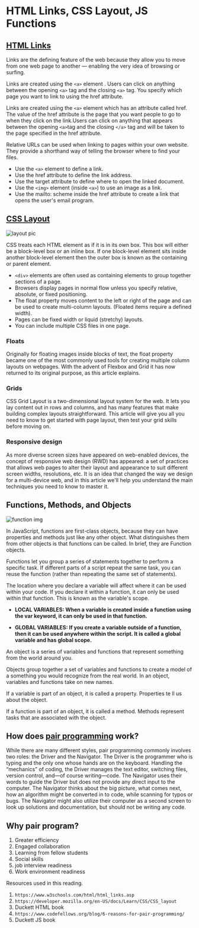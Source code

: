 # HTML Links, CSS Layout, JS Functions

## [HTML Links](https://www.w3schools.com/html/html_links.asp)

Links are the defining feature of the web because they allow you to move from one web page to another — enabling the
very idea of browsing or surfing.

Links are created using the `<a>` element . Users can click on anything between the opening `<a>` tag and the closing `<a>` tag. You specify which page you want to link to using the href attribute.

Links are created using the `<a>` element which has an attribute called href. The value of the href attribute is the page that you want people to go to when they click on the link.Users can click on anything that appears between the opening
`<a>`tag and the closing `</a>` tag and will be taken to the page specified in the href attribute.

Relative URLs can be used when linking to pages within your own website. They provide a shorthand way of telling the browser where to find your files.

* Use the `<a>` element to define a link.
* Use the href attribute to define the link address.
* Use the target attribute to define where to open the linked document.
* Use the `<img>` element (inside `<a>`) to use an image as a link.
* Use the mailto: scheme inside the href attribute to create a link that opens the user's email program.

## [CSS Layout](https://developer.mozilla.org/en-US/docs/Learn/CSS/CSS_layout)

![layout pic](https://sparkbox.com/uploads/article_uploads/cssgrid_codepen_step1.png)

CSS treats each HTML element as if it is in its own box. This box will either be a block-level box or an inline box.
If one block-level element sits inside another block-level element then the outer box is known as the containing or parent element.

* `<div>` elements are often used as containing elements to group together sections of a page.
* Browsers display pages in normal flow unless you specify relative, absolute, or fixed positioning.
* The float property moves content to the left or right of the page and can be used to create multi-column
layouts. (Floated items require a defined width).
* Pages can be fixed width or liquid (stretchy) layouts.
* You can include multiple CSS files in one page.

### Floats

Originally for floating images inside blocks of text, the float property became one of the most commonly used tools for creating multiple column layouts on webpages. With the advent of Flexbox and Grid it has now returned to its original purpose, as this article explains.

### Grids

CSS Grid Layout is a two-dimensional layout system for the web. It lets you lay content out in rows and columns, and has many features that make building complex layouts straightforward. This article will give you all you need to know to get started with page layout, then test your grid skills before moving on.

### Responsive design

As more diverse screen sizes have appeared on web-enabled devices, the concept of responsive web design (RWD) has appeared: a set of practices that allows web pages to alter their layout and appearance to suit different screen widths, resolutions, etc. It is an idea that changed the way we design for a multi-device web, and in this article we'll help you understand the main techniques you need to know to master it.

## Functions, Methods, and Objects

![function img](https://www.infragistics.com/community/cfs-filesystemfile/__key/CommunityServer.Blogs.Components.WeblogFiles/dhananjay_5F00_kumar.objectinheritance/3173.pic1.PNG)

In JavaScript, functions are first-class objects, because they can have properties and methods just like any other object. What distinguishes them from other objects is that functions can be called. In brief, they are Function objects.

Functions let you group a series of statements together to perform a specific task. If different parts of a script repeat the same task, you can reuse the function (rather than repeating the same set of statements).

The location where you declare a variable will affect where it can be used within your code. If you declare it within a function, it can only be used within that function. This is known as the variable's scope.

* **LOCAL VARIABLES: When a variable is created inside a function using the var keyword, it can only be used in that function.**

* **GLOBAL VARIABLES: If you create a variable outside of a function, then it can be used anywhere within the script. It is called a global variable and has global scope.**

An object is a series of variables and functions that represent something from the world around you.

Objects group together a set of variables and functions to create a model of a something you would recognize from the real world. In an object, variables and functions take on new names.

If a variable is part of an object, it is called a property. Properties te ll us about the object.

If a function is part of an object, it is called a method. Methods represent tasks that are associated with the object.

## How does [pair programming](https://www.codefellows.org/blog/6-reasons-for-pair-programming/) work?

While there are many different styles, pair programming commonly involves two roles: the Driver and the Navigator. The Driver is the programmer who is typing and the only one whose hands are on the keyboard. Handling the “mechanics” of coding, the Driver manages the text editor, switching files, version control, and—of course writing—code. The Navigator uses their words to guide the Driver but does not provide any direct input to the computer. The Navigator thinks about the big picture, what comes next, how an algorithm might be converted in to code, while scanning for typos or bugs. The Navigator might also utilize their computer as a second screen to look up solutions and documentation, but should not be writing any code.

## Why pair program?

1. Greater efficiency
2. Engaged collaboration
3. Learning from fellow students
4. Social skills
5. job interview readiness
6. Work environment readiness

Resources used in this reading.

1. `https://www.w3schools.com/html/html_links.asp`
2. `https://developer.mozilla.org/en-US/docs/Learn/CSS/CSS_layout`
3. Duckett HTML book
4. `https://www.codefellows.org/blog/6-reasons-for-pair-programming/`
5. Duckett JS book
